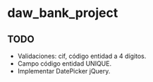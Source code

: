 # daw_bank_project



## TODO

* Validaciones: cif, código entidad a 4 dígitos.
* Campo código entidad UNIQUE.
* Implementar DatePicker jQuery.
